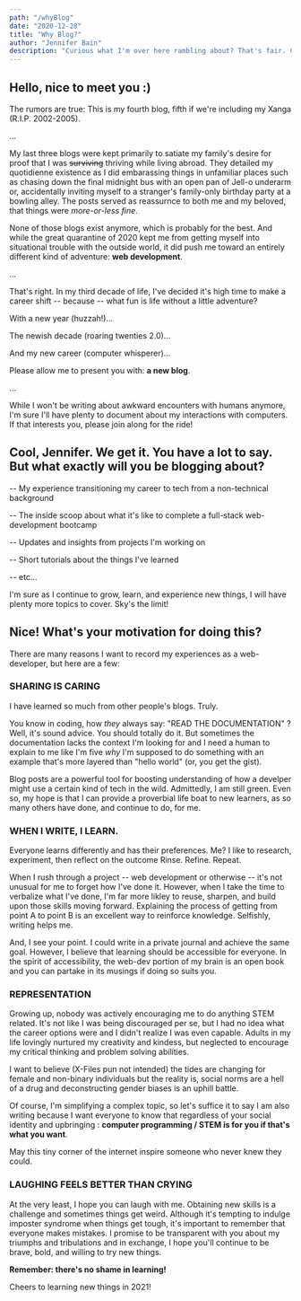 ```yaml
---
path: "/whyBlog"
date: "2020-12-28"
title: "Why Blog?"
author: "Jennifer Bain"
description: "Curious what I'm over here rambling about? That's fair. Come along, dear reader!"
---
```


## Hello, nice to meet you :)

The rumors are true: This is my fourth blog, fifth if we're including my Xanga (R.I.P. 2002-2005).

...

My last three blogs were kept primarily to satiate my family's desire for proof that I was ~~surviving~~ thriving while living abroad. They detailed my quotidienne existence as I did embarassing things in unfamiliar places such as chasing down the final midnight bus with an open pan of Jell-o underarm or, accidentally inviting myself to a stranger's family-only birthday party at a bowling alley. The posts served as reassurnce to both me and my beloved, that things were _more-or-less fine_.

<!-- ![jell-o tray picture](../../../images/whyBlog/jello.jpg) -->

None of those blogs exist anymore, which is probably for the best. And while the great quarantine of 2020 kept me from getting myself into situational trouble with the outside world, it did push me toward an entirely different kind of adventure: **web development**.

...

That's right. In my third decade of life, I've decided it's high time to make a career shift -- because -- what fun is life without a little adventure?

With a new year (huzzah!)...

The newish decade (roaring twenties 2.0)...

And my new career (computer whisperer)...

Please allow me to present you with: **a new blog**.

...

While I won't be writing about awkward encounters with humans anymore, I'm sure I'll have plenty to document about my interactions with computers. If that interests you, please join along for the ride!

## Cool, Jennifer. We get it. You have a lot to say. But what exactly will you be blogging about?

-- My experience transitioning my career to tech from a non-technical background

-- The inside scoop about what it's like to complete a full-stack web-development bootcamp

-- Updates and insights from projects I'm working on

-- Short tutorials about the things I've learned

-- etc...

I'm sure as I continue to grow, learn, and experience new things, I will have plenty more topics to cover. Sky's the limit!

## Nice! What's your motivation for doing this?

There are many reasons I want to record my experiences as a web-developer, but here are a few:

### SHARING IS CARING

I have learned so much from other people's blogs. Truly.

You know in coding, how _they_ always say: "READ THE DOCUMENTATION" ? Well, it's sound advice. You should totally do it. But sometimes the documentation lacks the context I'm looking for and I need a human to explain to me like I'm five _why_ I'm supposed to do something with an example that's more layered than "hello world" (or, you get the gist).

Blog posts are a powerful tool for boosting understanding of how a develper might use a certain kind of tech in the wild. Admittedly, I am still green. Even so, my hope is that I can provide a proverbial life boat to new learners, as so many others have done, and continue to do, for me.

### WHEN I WRITE, I LEARN.

Everyone learns differently and has their preferences.
Me? I like to research, experiment, then reflect on the outcome Rinse. Refine. Repeat.

When I rush through a project -- web development or otherwise -- it's not unusual for me to forget how I've done it. However, when I take the time to verbalize what I've done, I'm far more likley to reuse, sharpen, and build upon those skills moving forward. Explaining the process of getting from point A to point B is an excellent way to reinforce knowledge. Selfishly, writing helps me.

And, I see your point. I could write in a private journal and achieve the same goal. However, I believe that learning should be accessible for everyone. In the spirit of accessibility, the web-dev portion of my brain is an open book and you can partake in its musings if doing so suits you.

### REPRESENTATION

Growing up, nobody was actively encouraging me to do anything STEM related. It's not like I was being discouraged per se, but I had no idea what the career options were and I didn't realize I was even capable. Adults in my life lovingly nurtured my creativity and kindess, but neglected to encourage my critical thinking and problem solving abilities.

I want to believe (X-Files pun not intended) the tides are changing for female and non-binary individuals but the reality is, social norms are a hell of a drug and deconstructing gender biases is an uphill battle.

Of course, I'm simplifying a complex topic, so let's suffice it to say I am also writing because I want everyone to know that regardless of your social identity and upbringing : **computer programming / STEM is for you if that's what you want**.

May this tiny corner of the internet inspire someone who never knew they could.

### LAUGHING FEELS BETTER THAN CRYING

At the very least, I hope you can laugh with me. Obtaining new skills is a challenge and sometimes things get weird. Although it's tempting to indulge imposter syndrome when things get tough, it's important to remember that everyone makes mistakes. I promise to be transparent with you about my triumphs and tribulations and in exchange, I hope you'll continue to be brave, bold, and willing to try new things.

**Remember: there's no shame in learning!**

Cheers to learning new things in 2021!
